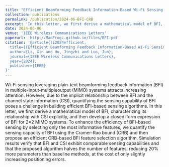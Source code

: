 ```yaml
---
title: "Efficient Beamforming Feedback Information-Based Wi-Fi Sensing by Feature Selection"
collection: publications
permalink: /publication/2024-06-BFI-CRB
excerpt: 'In this letter, we first derive a mathematical model of BFI, characterizing its relationship with CSI explicitly, and then develop a closed-form expression of BFI for 2×2 MIMO systems. To enhance the efficiency of BFI-based sensing by selecting only the most informative features, we quantify the sensing capacity of BFI using the Cramer-Rao bound (CRB) and then propose an efficient CRB-based BFI feature selection algorithm.'
date: 2024-06-06
venue: 'IEEE Wireless Communications Letters'
paperurl: 'http://MadFrogL.github.io/files/BFI.pdf'
citation: '@article{li2024efficient,
  title={{Efficient Beamforming Feedback Information-Based Wi-Fi Sensing by Feature Selection}},
  author={Li, Xin and Hu, Jingzhi and Luo, Jun},
  journal={IEEE Wireless Communications Letters},
  year={2024},
  publisher={IEEE}
}'
---
```


Wi-Fi sensing leveraging plain-text beamforming feedback information (BFI) in multiple-input-multipleoutput (MIMO) systems attracts increasing attention. However, due to the implicit relationship between BFI and the channel state information (CSI), quantifying the sensing capability of BFI poses a challenge in building efficient BFI-based sensing algorithms. In this letter, we first derive a mathematical model of BFI, characterizing its relationship with CSI explicitly, and then develop a closed-form expression of BFI for 2×2 MIMO systems. To enhance the efficiency of BFI-based sensing by selecting only the most informative features, we quantify the sensing capacity of BFI using the Cramer-Rao bound (CRB) and then propose an efficient CRB-based BFI feature selection algorithm. Simulation results verify that BFI and CSI exhibit comparable sensing capabilities and that the proposed algorithm halves the number of features, reducing 20% more parameters than baseline methods, at the cost of only slightly increasing positioning errors.
